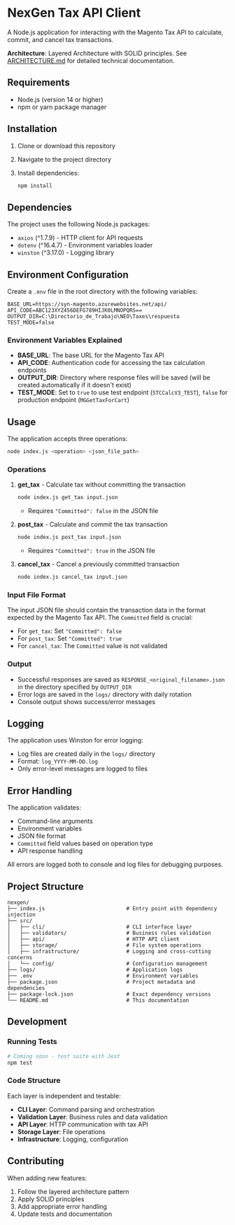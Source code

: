 # NexGen Tax API Client

A Node.js application for interacting with the Magento Tax API to calculate, commit, and cancel tax transactions.

**Architecture**: Layered Architecture with SOLID principles. See [ARCHITECTURE.md](ARCHITECTURE.md) for detailed technical documentation.

## Requirements

- Node.js (version 14 or higher)
- npm or yarn package manager

## Installation

1. Clone or download this repository
2. Navigate to the project directory
3. Install dependencies:

   ```bash
   npm install
   ```

## Dependencies

The project uses the following Node.js packages:

- `axios` (^1.7.9) - HTTP client for API requests
- `dotenv` (^16.4.7) - Environment variables loader
- `winston` (^3.17.0) - Logging library

## Environment Configuration

Create a `.env` file in the root directory with the following variables:

```env
BASE_URL=https://syn-magento.azurewebsites.net/api/
API_CODE=ABC123XYZ456DEFG789HIJK0LMNOPQRS==
OUTPUT_DIR=C:\Directorio_de_Trabajo\NEO\Taxes\respuesta
TEST_MODE=false
```

### Environment Variables Explained

- **BASE_URL**: The base URL for the Magento Tax API
- **API_CODE**: Authentication code for accessing the tax calculation endpoints
- **OUTPUT_DIR**: Directory where response files will be saved (will be created automatically if it doesn't exist)
- **TEST_MODE**: Set to `true` to use test endpoint (`STCCalcV3_TEST`), `false` for production endpoint (`MGGetTaxForCart`)

## Usage

The application accepts three operations:

```bash
node index.js <operation> <json_file_path>
```

### Operations

1. **get_tax** - Calculate tax without committing the transaction

   ```bash
   node index.js get_tax input.json
   ```

   - Requires `"Committed": false` in the JSON file

2. **post_tax** - Calculate and commit the tax transaction

   ```bash
   node index.js post_tax input.json
   ```

   - Requires `"Committed": true` in the JSON file

3. **cancel_tax** - Cancel a previously committed transaction

   ```bash
   node index.js cancel_tax input.json
   ```

### Input File Format

The input JSON file should contain the transaction data in the format expected by the Magento Tax API. The `Committed` field is crucial:

- For `get_tax`: Set `"Committed": false`
- For `post_tax`: Set `"Committed": true`
- For `cancel_tax`: The `Committed` value is not validated

### Output

- Successful responses are saved as `RESPONSE_<original_filename>.json` in the directory specified by `OUTPUT_DIR`
- Error logs are saved in the `logs/` directory with daily rotation
- Console output shows success/error messages

## Logging

The application uses Winston for error logging:

- Log files are created daily in the `logs/` directory
- Format: `log_YYYY-MM-DD.log`
- Only error-level messages are logged to files

## Error Handling

The application validates:

- Command-line arguments
- Environment variables
- JSON file format
- `Committed` field values based on operation type
- API response handling

All errors are logged both to console and log files for debugging purposes.

## Project Structure

```tree
nexgen/
├── index.js                          # Entry point with dependency injection
├── src/
│   ├── cli/                          # CLI interface layer
│   ├── validators/                   # Business rules validation
│   ├── api/                          # HTTP API client
│   ├── storage/                      # File system operations
│   ├── infrastructure/               # Logging and cross-cutting concerns
│   └── config/                       # Configuration management
├── logs/                             # Application logs
├── .env                              # Environment variables
├── package.json                      # Project metadata and dependencies
├── package-lock.json                 # Exact dependency versions
└── README.md                         # This documentation
```

## Development

### Running Tests

```bash
# Coming soon - test suite with Jest
npm test
```

### Code Structure

Each layer is independent and testable:

- **CLI Layer**: Command parsing and orchestration
- **Validation Layer**: Business rules and data validation
- **API Layer**: HTTP communication with tax API
- **Storage Layer**: File operations
- **Infrastructure**: Logging, configuration

## Contributing

When adding new features:

1. Follow the layered architecture pattern
2. Apply SOLID principles
3. Add appropriate error handling
4. Update tests and documentation
